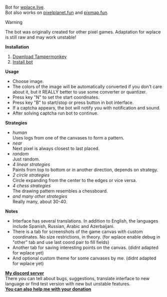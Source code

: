 Bot for [wplace.live](https://wplace.live).  
Bot also works on [pixelplanet.fun](https://pixelplanet.fun) and [pixmap.fun](https://pixmap.fun).  

> [!WARNING]  
> The bot was originally created for other pixel games. Adaptation for wplace is still raw and may work unstable!

**Installation**  
1. [Download Tampermonkey](https://www.tampermonkey.net)
2. [Install bot](https://touchedbydarkness.github.io/stuff/ppf_bot_2/initer.user.js)

**Usage**  
 * Choose image.  
 * The colors of the image will be automatically converted if you don't care about it, but it REALLY better to use some converter or quantizer.  
 * Press key "N" to set the start coordinates.  
 * Press key "B" to start/stop or press button in bot interface.  
 * If a captcha appears, the bot will notify you with notification and sound.  
 * After solving captcha run bot to continue.  

**Strategies**  
 * *human*  
    Uses logs from one of the canvases to form a pattern.
 * *near*  
    Next pixel is always closest to last placed.
 * *random*  
    Just random.
 * *4 linear strategies*  
    Paints from top to bottom or in another direction, depends on strategy.
 * *2 circle strategies*  
    Circle expanding from the center to the edges or vice versa.
 * *4 chess strategies*  
    The drawing pattern resembles a chessboard.
 * *and many other strategies*  
    Really many, about 30-40.

**Notes**  
  * Interface has several translations. In addition to English, the languages include Spanish, Russian, Arabic and Azerbaijani.
  * There is a tab for screenshots of the game canvas with custom coordinates. No size restrictions, in theory. (for wplace enable debug in "other" tab and use last coord pair to fill fields)
  * Another tab for saving interesting points on the canvas. (didnt adapted for wplace yet)
  * And optional custom theme for some canvases by me. (didnt adapted for wplace yet)

**[My discord server](https://discord.gg/VyfVmD2nhZ)**  
 There you can tell about bugs, suggestions, translate interface to new language or find test version with new but unstable features.  
**[You can also help me with your donation](https://boosty.to/touchedbydarkness)**
